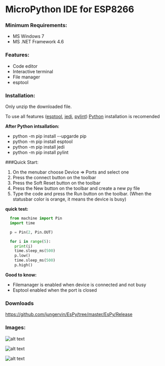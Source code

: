 # MicroPython IDE for ESP8266

### Minimum Requirements:

- MS Windows 7
- MS .NET Framework 4.6

### Features:

- Code editor
- Interactive terminal
- File manager
- esptool

### Installation:

Only unzip the downloaded file.

To use all features ([esptool](https://github.com/espressif/esptool), [jedi](https://github.com/davidhalter/jedi), [pylint](https://github.com/PyCQA/pylint)) [Python](https://www.python.org) installation is recomended

**After Python intsallation:**

- python -m pip install --upgarde pip  
- python -m pip install esptool
- python -m pip install jedi
- python -m pip install pylint

###Quick Start:

1. On the menubar choose Device => Ports and select one
2. Press the connect button on the toolbar 
3. Press the Soft Reset button on the toolbar
4. Press the New button on the toolbar and create a new py file
5. Type the code and press the Run button on the toolbar. (When the statusbar color is orange, it means the device is busy)

**quick test:**
```python
  from machine import Pin
  import time

  p = Pin(2, Pin.OUT)

  for i in range(5):
    print(i)
    time.sleep_ms(500)
    p.low()
    time.sleep_ms(500)
    p.high()
```

**Good to know:**
- Filemanager is enabled when device is connected and not busy
- Esptool enabled when the port is closed

### Downloads
https://github.com/jungervin/EsPy/tree/master/EsPy/Release

### Images:
![alt text](https://raw.githubusercontent.com/jungervin/EsPy/master/EsPy/Helps/images/espy.png "Main screen")

![alt text](https://raw.githubusercontent.com/jungervin/EsPy/master/EsPy/Helps/images/filemanager.png "File Manager")

![alt text](https://raw.githubusercontent.com/jungervin/EsPy/master/EsPy/Helps/images/esptool.png "esptool")
